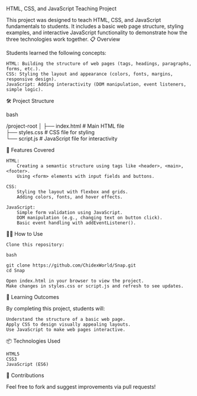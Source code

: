 HTML, CSS, and JavaScript Teaching Project

This project was designed to teach HTML, CSS, and JavaScript fundamentals to students. It includes a basic web page structure, styling examples, and interactive JavaScript functionality to demonstrate how the three technologies work together.
📋 Overview

Students learned the following concepts:

    HTML: Building the structure of web pages (tags, headings, paragraphs, forms, etc.).
    CSS: Styling the layout and appearance (colors, fonts, margins, responsive design).
    JavaScript: Adding interactivity (DOM manipulation, event listeners, simple logic).

🛠️ Project Structure

bash

/project-root
│
├── index.html       # Main HTML file  
├── styles.css       # CSS file for styling  
└── script.js        # JavaScript file for interactivity  

🌟 Features Covered

    HTML:
        Creating a semantic structure using tags like <header>, <main>, <footer>.
        Using <form> elements with input fields and buttons.

    CSS:
        Styling the layout with flexbox and grids.
        Adding colors, fonts, and hover effects.

    JavaScript:
        Simple form validation using JavaScript.
        DOM manipulation (e.g., changing text on button click).
        Basic event handling with addEventListener().

🧑‍💻 How to Use

    Clone this repository:

    bash

    git clone https://github.com/ChidexWorld/Snap.git
    cd Snap

    Open index.html in your browser to view the project.
    Make changes in styles.css or script.js and refresh to see updates.

🎯 Learning Outcomes

By completing this project, students will:

    Understand the structure of a basic web page.
    Apply CSS to design visually appealing layouts.
    Use JavaScript to make web pages interactive.

📦 Technologies Used

    HTML5
    CSS3
    JavaScript (ES6)

🤝 Contributions

Feel free to fork and suggest improvements via pull requests!
